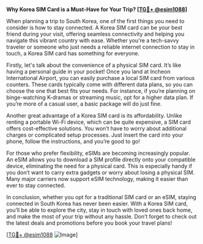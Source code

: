 **Why Korea SIM Card is a Must-Have for Your Trip? [[TG💪+ @esim1088](https://t.me/s/esim1088)]**

When planning a trip to South Korea, one of the first things you need to consider is how to stay connected. A Korea SIM card can be your best friend during your visit, offering seamless connectivity and helping you navigate this vibrant country with ease. Whether you're a tech-savvy traveler or someone who just needs a reliable internet connection to stay in touch, a Korea SIM card has something for everyone.

Firstly, let's talk about the convenience of a physical SIM card. It’s like having a personal guide in your pocket! Once you land at Incheon International Airport, you can easily purchase a local SIM card from various counters. These cards typically come with different data plans, so you can choose the one that best fits your needs. For instance, if you’re planning on binge-watching K-dramas or streaming music, opt for a higher data plan. If you’re more of a casual user, a basic package will do just fine.

Another great advantage of a Korea SIM card is its affordability. Unlike renting a portable Wi-Fi device, which can be quite expensive, a SIM card offers cost-effective solutions. You won’t have to worry about additional charges or complicated setup processes. Just insert the card into your phone, follow the instructions, and you’re good to go!

For those who prefer flexibility, eSIMs are becoming increasingly popular. An eSIM allows you to download a SIM profile directly onto your compatible device, eliminating the need for a physical card. This is especially handy if you don’t want to carry extra gadgets or worry about losing a physical SIM. Many major carriers now support eSIM technology, making it easier than ever to stay connected.

In conclusion, whether you opt for a traditional SIM card or an eSIM, staying connected in South Korea has never been easier. With a Korea SIM card, you’ll be able to explore the city, stay in touch with loved ones back home, and make the most of your trip without any hassle. Don’t forget to check out the latest deals and promotions before you book your travel plans!

[[TG💪+ @esim1088](https://t.me/s/esim1088) ![Image](https://i.postimg.cc/Y0z9fWf4/image.png)]